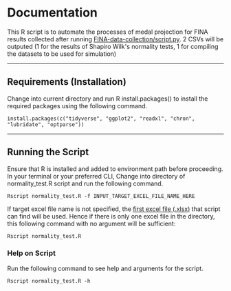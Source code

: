 # **Documentation**

This R script is to automate the processes of medal projection for FINA results collected after running <a href="https://github.com/FSonline23/FINA-data-collection">FINA-data-collection/script.py</a>. 2 CSVs will be outputed (1 for the results of Shapiro Wilk's normality tests, 1 for compiling the datasets to be used for simulation)

<hr>

## **Requirements (Installation)**

Change into current directory and run R install.packages() to install the required packages using the following command.

<pre><code>install.packages(c("tidyverse", "ggplot2", "readxl", "chron", "lubridate", "optparse"))</code></pre>
<hr>

## **Running the Script**

Ensure that R is installed and added to environment path before proceeding. In your terminal or your preferred CLI, Change into directory of normality_test.R script and run the following command.

<pre><code>Rscript normality_test.R -f INPUT_TARGET_EXCEL_FILE_NAME_HERE</code></pre>

If target excel file name is not specified, the <u>first excel file (.xlsx)</u> that script can find will be used. Hence if there is only one excel file in the directory, this following command with no argument will be sufficient:

<pre><code>Rscript normality_test.R</code></pre>

### **Help on Script**

Run the following command to see help and arguments for the script.

<pre><code>Rscript normality_test.R -h</code></pre>
